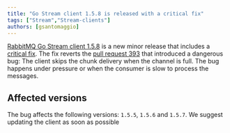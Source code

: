```yaml
---
title: "Go Stream client 1.5.8 is released with a critical fix"
tags: ["Stream","Stream-clients"]
authors: [gsantomaggio]
---
```


[RabbitMQ Go Stream client 1.5.8](https://github.com/rabbitmq/rabbitmq-stream-go-client/releases/tag/v1.5.8)  is a new minor release that includes a [critical fix](https://github.com/rabbitmq/rabbitmq-stream-go-client/pull/411). The fix reverts the [pull request 393](https://github.com/rabbitmq/rabbitmq-stream-go-client/pull/393) that introduced a dangerous bug: The client skips the chunk delivery when the channel is full. The bug happens under pressure or when the consumer is slow to process the messages.


## Affected versions

The bug affects the following versions: `1.5.5`, `1.5.6` and `1.5.7`. We suggest updating the client as soon as possible

